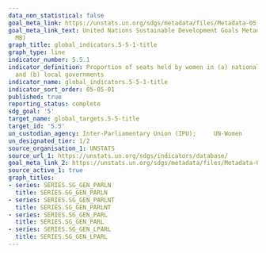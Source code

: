 ```yaml
---
data_non_statistical: false
goal_meta_link: https://unstats.un.org/sdgs/metadata/files/Metadata-05-05-01a.pdf
goal_meta_link_text: United Nations Sustainable Development Goals Metadata (PDF 4.0
  MB)
graph_title: global_indicators.5-5-1-title
graph_type: line
indicator_number: 5.5.1
indicator_definition: Proportion of seats held by women in (a) national parliaments
  and (b) local governments
indicator_name: global_indicators.5-5-1-title
indicator_sort_order: 05-05-01
published: true
reporting_status: complete
sdg_goal: '5'
target_name: global_targets.5-5-title
target_id: '5.5'
un_custodian_agency: Inter-Parliamentary Union (IPU);     UN-Women
un_designated_tier: 1/2
source_organisation_1: UNSTATS
source_url_1: https://unstats.un.org/sdgs/indicators/database/
goal_meta_link_2: https://unstats.un.org/sdgs/metadata/files/Metadata-05-05-01b.pdf
source_active_1: true
graph_titles:
- series: SERIES.SG_GEN_PARLN
  title: SERIES.SG_GEN_PARLN
- series: SERIES.SG_GEN_PARLNT
  title: SERIES.SG_GEN_PARLNT
- series: SERIES.SG_GEN_PARL
  title: SERIES.SG_GEN_PARL
- series: SERIES.SG_GEN_LPARL
  title: SERIES.SG_GEN_LPARL
---
```

